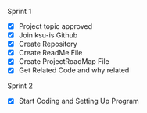 Sprint 1
- [x] Project topic approved
- [x] Join ksu-is Github
- [x] Create Repository
- [x] Create ReadMe File
- [x] Create ProjectRoadMap File
- [x] Get Related Code and why related

Sprint 2
- [x] Start Coding and Setting Up Program
